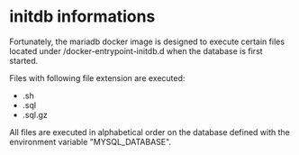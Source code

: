 # initdb informations

Fortunately, the mariadb docker image is designed to execute certain files located under /docker-entrypoint-initdb.d when the database is first started.

Files with following file extension are executed:
- .sh
- .sql
- .sql.gz

All files are executed in alphabetical order on the database defined with the environment variable "MYSQL_DATABASE".

